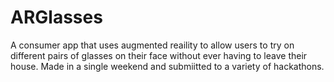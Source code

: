 # ARGlasses
A consumer app that uses augmented reaility to allow users to try on different pairs of glasses on their face without ever having to leave their house. Made in a single weekend and submiitted to a variety of hackathons. 
